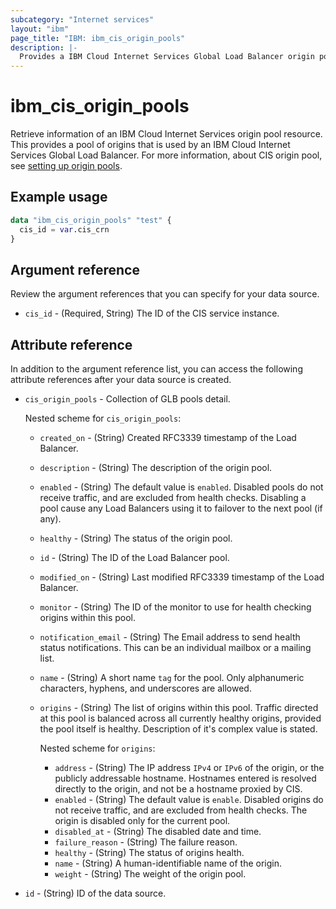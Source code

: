 ```yaml
---
subcategory: "Internet services"
layout: "ibm"
page_title: "IBM: ibm_cis_origin_pools"
description: |-
  Provides a IBM Cloud Internet Services Global Load Balancer origin pool resource.
---
```


# ibm_cis_origin_pools
Retrieve information of an IBM Cloud Internet Services origin pool resource. This provides a pool of origins that is used by an IBM Cloud Internet Services Global Load Balancer. For more information, about CIS origin pool, see [setting up origin pools](https://cloud.ibm.com/docs/cis?topic=cis-glb-features-pools).

## Example usage

```terraform
data "ibm_cis_origin_pools" "test" {
  cis_id = var.cis_crn
}
```

## Argument reference
Review the argument references that you can specify for your data source. 

- `cis_id` - (Required, String) The ID of the CIS service instance.  

## Attribute reference
In addition to the argument reference list, you can access the following attribute references after your data source is created. 

- `cis_origin_pools` - Collection of GLB pools detail.

  Nested scheme for `cis_origin_pools`:
  - `created_on` - (String) Created RFC3339 timestamp of the Load Balancer.
  - `description` - (String) The description of the origin pool.
  - `enabled` - (String) The default value is `enabled`. Disabled pools do not receive traffic, and are excluded from health checks. Disabling a pool cause any Load Balancers using it to failover to the next pool (if any).
  - `healthy` - (String) The status of the origin pool.
  - `id` - (String) The ID of the Load Balancer pool.
  - `modified_on` - (String) Last modified RFC3339 timestamp of the Load Balancer.
  - `monitor` - (String) The ID of the monitor to use for health checking origins within this pool.
  - `notification_email` - (String) The Email address to send health status notifications. This can be an individual mailbox or a mailing list.
  - `name` - (String) A short name `tag` for the pool. Only alphanumeric characters, hyphens, and underscores are allowed.
  - `origins` - (String) The list of origins within this pool. Traffic directed at this pool is balanced across all currently healthy origins, provided the pool itself is healthy. Description of it's complex value is stated.

    Nested scheme for `origins`:
	- `address` - (String) The IP address `IPv4` or `IPv6` of the origin, or the publicly addressable hostname. Hostnames entered is resolved directly to the origin, and not be a hostname proxied by CIS.
	- `enabled` - (String) The default value is `enable`. Disabled origins do not receive traffic, and are excluded from health checks. The origin is disabled only for the current pool.
	- `disabled_at` - (String) The disabled date and time.
	- `failure_reason` - (String) The failure reason.
	- `healthy` - (String) The status of origins health.
	- `name` - (String) A human-identifiable name of the origin.
	- `weight` - (String) The weight of the origin pool.
- `id` - (String) ID of the data source.
